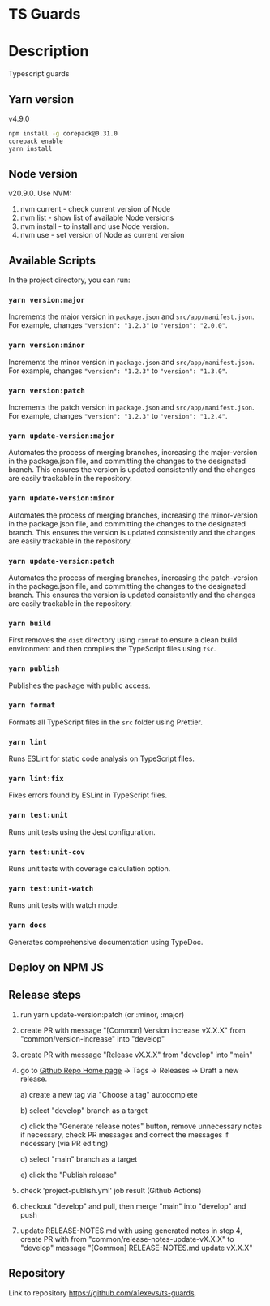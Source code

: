# TS Guards

# Description
Typescript guards

## Yarn version
v4.9.0
```bash
npm install -g corepack@0.31.0
corepack enable
yarn install
```

## Node version
v20.9.0. Use NVM:
1. nvm current - check current version of Node
2. nvm list - show list of available Node versions
3. nvm install <version> - to install and use Node version.
4. nvm use <version> - set version of Node as current version

## Available Scripts
In the project directory, you can run:

### `yarn version:major`
Increments the major version in `package.json` and `src/app/manifest.json`.  
For example, changes `"version": "1.2.3"` to `"version": "2.0.0"`.

### `yarn version:minor`
Increments the minor version in `package.json` and `src/app/manifest.json`.  
For example, changes `"version": "1.2.3"` to `"version": "1.3.0"`.

### `yarn version:patch`
Increments the patch version in `package.json` and `src/app/manifest.json`.  
For example, changes `"version": "1.2.3"` to `"version": "1.2.4"`.

### `yarn update-version:major`
Automates the process of merging branches, increasing the major-version in the package.json file, and committing the changes to the designated branch. This ensures the version is updated consistently and the changes are easily trackable in the repository.

### `yarn update-version:minor`
Automates the process of merging branches, increasing the minor-version in the package.json file, and committing the changes to the designated branch. This ensures the version is updated consistently and the changes are easily trackable in the repository.

### `yarn update-version:patch`
Automates the process of merging branches, increasing the patch-version in the package.json file, and committing the changes to the designated branch. This ensures the version is updated consistently and the changes are easily trackable in the repository.

### `yarn build`
First removes the `dist` directory using `rimraf` to ensure a clean build environment and then compiles the TypeScript files using `tsc`.

### `yarn publish`
Publishes the package with public access.

### `yarn format`
Formats all TypeScript files in the `src` folder using Prettier.

### `yarn lint`
Runs ESLint for static code analysis on TypeScript files.

### `yarn lint:fix`
Fixes errors found by ESLint in TypeScript files.

### `yarn test:unit`
Runs unit tests using the Jest configuration.

### `yarn test:unit-cov`
Runs unit tests with coverage calculation option.

### `yarn test:unit-watch`
Runs unit tests with watch mode.

### `yarn docs`
Generates comprehensive documentation using TypeDoc.

## Deploy on NPM JS

## Release steps
1) run yarn update-version:patch (or :minor, :major)
2) create PR with message "[Common] Version increase vX.X.X" from "common/version-increase" into "develop"
3) create PR with message "Release vX.X.X" from "develop" into "main"
4) go to [Github Repo Home page](https://github.com/a1exevs/ts-guards) -> Tags -> Releases -> Draft a new release.

   a) create a new tag via "Choose a tag" autocomplete

   b) select "develop" branch as a target

   c) click the "Generate release notes" button, remove unnecessary notes if necessary, check PR messages and correct the messages if necessary (via PR editing)

   d) select "main" branch as a target

   e) click the "Publish release"
5) check 'project-publish.yml' job result (Github Actions)
6) checkout "develop" and pull, then merge "main" into "develop" and push
7) update RELEASE-NOTES.md with using generated notes in step 4, create PR with from "common/release-notes-update-vX.X.X" to "develop" message "[Common] RELEASE-NOTES.md update vX.X.X"

## Repository
Link to repository https://github.com/a1exevs/ts-guards.
